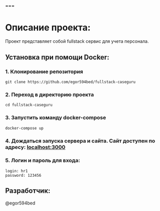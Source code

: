## ---

# Описание проекта:

Проект представляет собой fullstack сервис для учета персонала.

## Установка при помощи Docker:

### 1. Клонирование репозитория

    git clone https://github.com/egor594bed/fullstack-caseguru

### 2. Переход в директорию проекта

    cd fullstack-caseguru

### 3. Запустить команду docker-compose

    docker-compose up

### 4. Дождаться запуска сервера и сайта. Cайт доступен по адресу: [localhost:3000](http://localhost:3000/)

### 5. Логин и пароль для входа:

    login: hr1
    password: 123456

## Разработчик:

@egor594bed
